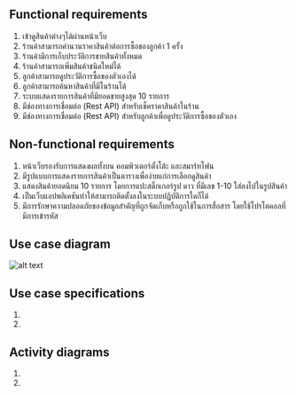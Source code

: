 ## Functional requirements ##
1. เข้าดูสินค้าต่างๆได้ผ่านหน้าเว็บ  
2. ร้านค้าสามารถคำนวนราคาสินค้าต่อการซื้อของลูกค้า 1 ครั้ง  
3. ร้านค้ามีการเก็บประวัติการขายสินค้าทั้งหมด  
4. ร้านค้าสามารถเพิ่มสินค้าชนิดใหม่ได้  
5. ลูกค้าสามารถดูประวัติการซื้อของตัวเองได้  
6. ลูกค้าสามารถค้นหาสินค้าที่มีในร้านได้  
7. ระบบแสดงรายการสินค้าที่มียอดขายสูงสุด 10 รายการ  
8. มีช่องทางการเชื่อมต่อ (Rest API) สำหรับเช็คราคาสินค้าในร้าน  
9. มีช่องทางการเชื่อมต่อ (Rest API) สำหรับลูกค้าเพื่อดูประวัติการซื้อของตัวเอง  

## Non-functional requirements ##
1. หน้าเว็บรองรับการแสดงผลทั้งบน คอมพิวเตอร์ตั้งโต้ะ และสมาร์ทโฟน  
2. มีรูปแบบการแสดงรายการสินค้าเป็นตารางเพื่อง่ายแก่การเลือกดูสินค้า  
3. แสดงสินค้ายอดนิยม 10 รายการ โดยการแปะสติ๊กเกอร์รูป ดาว ที่มีเลข 1-10 ใส่ลงไปในรูปสินค้า  
4. เป็นเว็บแอปพลิเคชันทำให้สามารถติดตั้งลงในระบบปฏิบัติการใดก็ได้  
5. มีการรักษาความปลอดภัยของข้อมูลสำคัญที่ถูกจัดเก็บหรือถูกใช้ในการสื่อสาร โดยใช้โปรโตคอลที่มีการเข้ารหัส  

## Use case diagram ##
![alt text](http://ziko.kmi.tl/ooad/usecase.jpg)
## Use case specifications ##
1.  
2.  

## Activity diagrams ##
1.
2.
